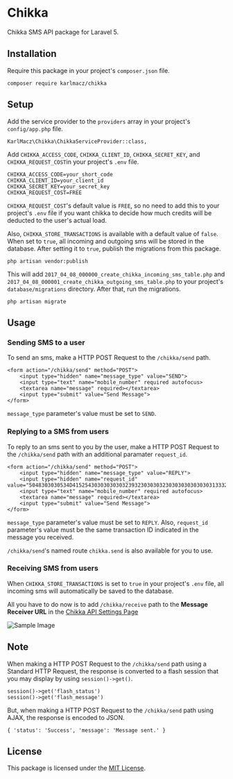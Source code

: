 # Chikka

Chikka SMS API package for Laravel 5.

## Installation

Require this package in your project's `composer.json` file.

```
composer require karlmacz/chikka
```

## Setup

Add the service provider to the `providers` array in your project's `config/app.php` file.

```
KarlMacz\Chikka\ChikkaServiceProvider::class,
```

Add `CHIKKA_ACCESS_CODE`, `CHIKKA_CLIENT_ID`, `CHIKKA_SECRET_KEY`, and `CHIKKA_REQUEST_COST`in your project's `.env` file.

```
CHIKKA_ACCESS_CODE=your_short_code
CHIKKA_CLIENT_ID=your_client_id
CHIKKA_SECRET_KEY=your_secret_key
CHIKKA_REQUEST_COST=FREE
```

`CHIKKA_REQUEST_COST`'s default value is `FREE`, so no need to add this to your project's `.env` file if you want chikka to decide how much credits will be deducted to the user's actual load.

Also, `CHIKKA_STORE_TRANSACTIONS` is available with a default value of `false`. When set to `true`, all incoming and outgoing sms will be stored in the database. After setting it to `true`, publish the migrations from this package.

```
php artisan vendor:publish
```

This will add `2017_04_08_000000_create_chikka_incoming_sms_table.php` and `2017_04_08_000001_create_chikka_outgoing_sms_table.php` to your project's `database/migrations` directory. After that, run the migrations.

```
php artisan migrate
```

## Usage

### Sending SMS to a user

To send an sms, make a HTTP POST Request to the `/chikka/send` path.

```
<form action="/chikka/send" method="POST">
    <input type="hidden" name="message_type" value="SEND">
    <input type="text" name="mobile_number" required autofocus>
    <textarea name="message" required></textarea>
    <input type="submit" value="Send Message">
</form>
```

`message_type` parameter's value must be set to `SEND`.

### Replying to a SMS from users

To reply to an sms sent to you by the user, make a HTTP POST Request to the `/chikka/send` path with an additional paramater `request_id`.

```
<form action="/chikka/send" method="POST">
    <input type="hidden" name="message_type" value="REPLY">
    <input type="hidden" name="request_id" value="5048303030534D415254303030303032393230303032303030303030303133323030303036333933393932333934303030303030313331313035303735383137">
    <input type="text" name="mobile_number" required autofocus>
    <textarea name="message" required></textarea>
    <input type="submit" value="Send Message">
</form>
```

`message_type` parameter's value must be set to `REPLY`. Also, `request_id` parameter's value must be the same transaction ID indicated in the message you received.

`/chikka/send`'s named route `chikka.send` is also available for you to use.

### Receiving SMS from users

When `CHIKKA_STORE_TRANSACTIONS` is set to `true` in your project's `.env` file, all incoming sms will automatically be saved to the database.

All you have to do now is to add `/chikka/receive` path to the **Message Receiver URL** in the [Chikka API Settings Page](https://api.chikka.com/api/settings)

![Sample Image](https://github.com/KarlMacz/Chikka/blob/master/docs/images/chikka_api_settings.png)

## Note

When making a HTTP POST Request to the `/chikka/send` path using a Standard HTTP Request, the response is converted to a flash session that you may display by using `session()->get()`.

```
session()->get('flash_status')
session()->get('flash_message')
```

But, when making a HTTP POST Request to the `/chikka/send` path using AJAX, the response is encoded to JSON.

```
{ 'status': 'Success', 'message': 'Message sent.' }
```

## License
This package is licensed under the [MIT License](https://github.com/KarlMacz/Chikka/blob/master/LICENSE).
